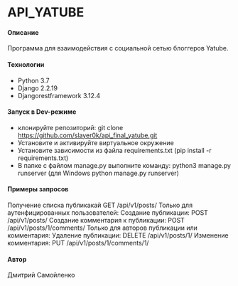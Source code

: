 # API_YATUBE
#### Описание
Программа для взаимодействия с социальной сетью блоггеров Yatube.
#### Технологии
- Python 3.7
- Django 2.2.19
- Djangorestframework 3.12.4
#### Запуск в Dev-режиме
- клонируйте репозиторий: git clone https://github.com/slayer0k/api_final_yatube.git
- Установите и активируйте виртуальное окружение
- Установите зависимости из файла requirements.txt (pip install -r requirements.txt)
- В папке с файлом manage.py выполните команду: python3 manage.py runserver (для Windows python manage.py runserver)
#### Примеры запросов
Получение списка публикакай GET /api/v1/posts/
Только для аутенфицированных пользователей:
Создание публикации: POST /api/v1/posts/
Создание комментария к публикации: POST /api/v1/posts/1/comments/
Только для авторов публикации или комментария:
Удаление публикации: DELETE /api/v1/posts/1/
Изменение комментария: PUT /api/v1/posts/1/comments/1/

#### Автор
Дмитрий Самойленко
